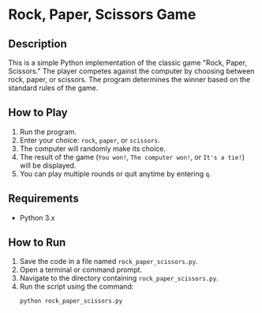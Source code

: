 
# Rock, Paper, Scissors Game

## Description
This is a simple Python implementation of the classic game "Rock, Paper, Scissors." The player competes against the computer by choosing between rock, paper, or scissors. The program determines the winner based on the standard rules of the game.

## How to Play
1. Run the program.
2. Enter your choice: `rock`, `paper`, or `scissors`.
3. The computer will randomly make its choice.
4. The result of the game (`You won!`, `The computer won!`, or `It's a tie!`) will be displayed.
5. You can play multiple rounds or quit anytime by entering `q`.

## Requirements
- Python 3.x

## How to Run
1. Save the code in a file named `rock_paper_scissors.py`.
2. Open a terminal or command prompt.
3. Navigate to the directory containing `rock_paper_scissors.py`.
4. Run the script using the command:
   ```
   python rock_paper_scissors.py
   ```
